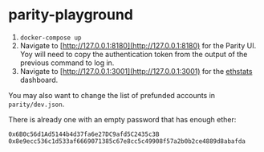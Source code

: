 # parity-playground

1. `docker-compose up`
2. Navigate to [http://127.0.0.1:8180](http://127.0.0.1:8180) for the Parity UI.
Yoy will need to copy the authentication token from the output of the previous command to log in.
3. Navigate to [http://127.0.0.1:3001](http://127.0.0.1:3001) for the [ethstats](https://github.com/cubedro/eth-netstats) dashboard.

You may also want to change the list of prefunded accounts in `parity/dev.json`.

There is already one with an empty password that has enough ether:

```
0x6B0c56d1Ad5144b4d37fa6e27DC9afd5C2435c3B
0x8e9ecc536c1d533af6669071385c67e8cc5c49908f57a2b0b2ce4889d8abafda
```
